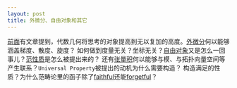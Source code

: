 ```yaml
---
layout: post
title: 外微分、自由对象和其它
---
```

[前面]()有文章提到，代数几何将思考的对象提高到无以复加的高度。[外微分](https://en.wikipedia.org/wiki/Exterior_derivative)何以能够涵盖梯度、散度、旋度？
如何做到度量无关？坐标无关？[自由对象]()又是怎么一回事儿？[范性质](https://en.wikipedia.org/wiki/Universal_property)是怎么被提出来的？
还有[张量积](https://en.wikipedia.org/wiki/Tensor_product)何以能够与模、与拓扑向量空间等产生联系？`Universal Property`被提出的动机为什么需要构造？
构造满足的性质？为什么范畴论里的函子除了[faithful](https://en.wikipedia.org/wiki/Full_and_faithful_functors)还能[forgetful](https://en.wikipedia.org/wiki/Forgetful_functor)？
